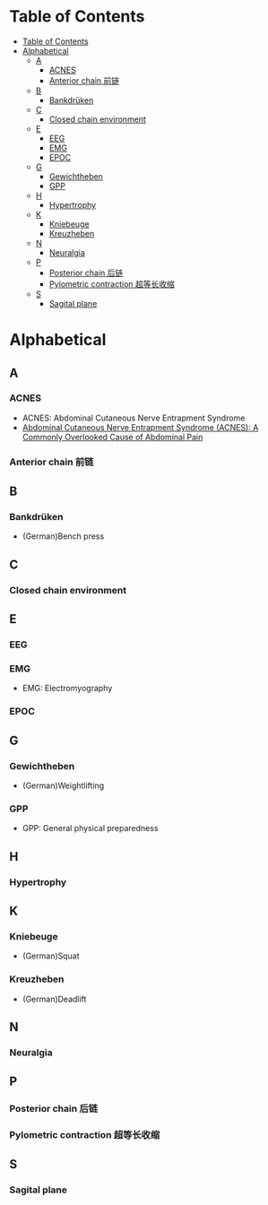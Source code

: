 # Table of Contents
- [Table of Contents](#table-of-contents)
- [Alphabetical](#alphabetical)
  - [A](#a)
    - [ACNES](#acnes)
    - [Anterior chain 前链](#anterior-chain-前链)
  - [B](#b)
    - [Bankdrüken](#bankdrüken)
  - [C](#c)
    - [Closed chain environment](#closed-chain-environment)
  - [E](#e)
    - [EEG](#eeg)
    - [EMG](#emg)
    - [EPOC](#epoc)
  - [G](#g)
    - [Gewichtheben](#gewichtheben)
    - [GPP](#gpp)
  - [H](#h)
    - [Hypertrophy](#hypertrophy)
  - [K](#k)
    - [Kniebeuge](#kniebeuge)
    - [Kreuzheben](#kreuzheben)
  - [N](#n)
    - [Neuralgia](#neuralgia)
  - [P](#p)
    - [Posterior chain 后链](#posterior-chain-后链)
    - [Pylometric contraction 超等长收缩](#pylometric-contraction-超等长收缩)
  - [S](#s)
    - [Sagital plane](#sagital-plane)
# Alphabetical
## A
### ACNES
- ACNES: Abdominal Cutaneous Nerve Entrapment Syndrome
- [Abdominal Cutaneous Nerve Entrapment Syndrome (ACNES): A Commonly Overlooked Cause of Abdominal Pain](https://www.ncbi.nlm.nih.gov/pmc/articles/PMC6220638/#:~:text=Symptoms%20of%20ACNES%20can%20be,%2C%20bends%2C%20or%20sits%20up.)

### Anterior chain 前链

## B
### Bankdrüken
- (German)Bench press

## C
### Closed chain environment
## E
### EEG
### EMG
- EMG: Electromyography

### EPOC

## G
### Gewichtheben
- (German)Weightlifting
### GPP
- GPP: General physical preparedness

## H
### Hypertrophy
## K
### Kniebeuge
- (German)Squat
### Kreuzheben
- (German)Deadlift

## N
### Neuralgia

## P
### Posterior chain 后链
### Pylometric contraction 超等长收缩

## S
### Sagital plane